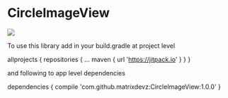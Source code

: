 # CircleImageView

[![](https://jitpack.io/v/matrixdevz/CircleImageView.svg)](https://jitpack.io/#matrixdevz/CircleImageView)



To use this library add in your build.gradle at project level 

allprojects {
		repositories {
			...
			maven { url 'https://jitpack.io' }
		}
	}
  
  and following to app level dependencies
  
  dependencies {
	        compile 'com.github.matrixdevz:CircleImageView:1.0.0'
	}
  
